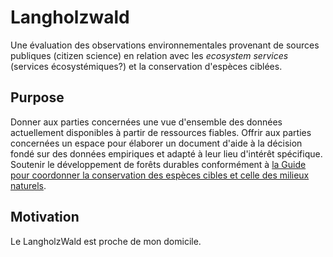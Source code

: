 # Langholzwald

Une évaluation des observations environnementales provenant de sources publiques (citizen science) en relation avec les  _ecosystem services_ (services écosystémiques?) et la conservation d'espèces ciblées.

## Purpose

Donner aux parties concernées une vue d'ensemble des données actuellement disponibles à partir de ressources fiables. Offrir aux parties concernées un espace pour élaborer un document d'aide à la décision fondé sur des données empiriques et adapté à leur lieu d'intérêt spécifique. Soutenir le développement de forêts durables conformément à [la Guide pour coordonner la conservation des espèces cibles et celle des milieux naturels](https://www.infospecies.ch/fr/assets/content/documents/Plan_dAction_forets_claires-201112-def.pdf).

## Motivation

Le LangholzWald est proche de mon domicile. 


